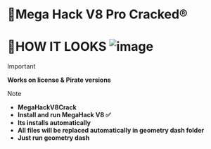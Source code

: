 # 🔰Mega Hack V8 Pro Cracked®️



# 📔**HOW IT LOOKS** ![image](https://github.com/user-attachments/assets/e64b9578-c64b-4346-a8a3-07166a3d2596)

> [!IMPORTANT]
> **Works on license & Pirate versions**


> [!Note]
> - **MegaHackV8Crack**
> - **Install and run MegaHack V8 ✅**
> - **Its installs automatically**
> - **All files will be replaced automatically in geometry dash folder**
 > - **Just run geometry dash**

